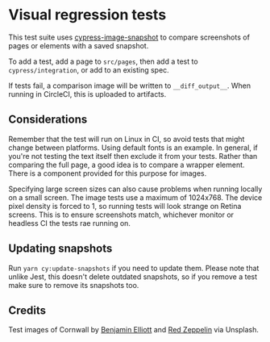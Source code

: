 # Visual regression tests

This test suite uses [cypress-image-snapshot](https://github.com/jaredpalmer/cypress-image-snapshot)
to compare screenshots of pages or elements with a saved snapshot.

To add a test, add a page to `src/pages`, then add a test to `cypress/integration`, or add to an existing spec.

If tests fail, a comparison image will be written to `__diff_output__`. When running in CircleCI, this is uploaded to artifacts.

## Considerations

Remember that the test will run on Linux in CI, so avoid tests that might change between platforms.
Using default fonts is an example. In general, if you're not testing the text itself then exclude it from your tests. Rather than comparing the full page, a good idea is to compare a wrapper element. There is a component provided for this purpose for images.

Specifying large screen sizes can also cause problems when running locally on a small screen. The image tests use a maximum of 1024x768. The device pixel density is forced to 1, so running tests will look strange on Retina screens. This is to ensure screenshots match, whichever monitor or headless CI the tests rae running on.

## Updating snapshots

Run `yarn cy:update-snapshots` if you need to update them. Please note that unlike Jest, this doesn't delete outdated snapshots, so if you remove a test make sure to remove its snapshots too.

## Credits

Test images of Cornwall by [Benjamin Elliott](https://unsplash.com/photos/lH0_kBu5iyo) and [Red Zeppelin](https://unsplash.com/photos/uJMxXtH-Qso) via Unsplash.
